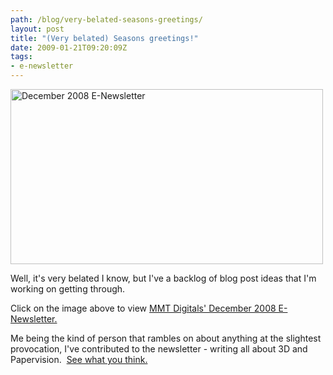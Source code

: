 ```yaml
---
path: /blog/very-belated-seasons-greetings/
layout: post
title: "(Very belated) Seasons greetings!"
date: 2009-01-21T09:20:09Z
tags:
- e-newsletter
---
```


<a href="http://www.mmtdigital.co.uk/MMT_e-newsletters/December2008/December2008.html" target="_blank"><img class="alignnone size-full wp-image-625" title="December 2008 E-Newsletter" src="http://uploads.psyked.co.uk/2009/01/decembernewsletter.jpg" alt="December 2008 E-Newsletter" width="500" height="280" /></a>

Well, it's very belated I know, but I've a backlog of blog post ideas that I'm working on getting through.

Click on the image above to view <a href="http://www.mmtdigital.co.uk/MMT_e-newsletters/December2008/December2008.html" target="_blank">MMT Digitals' December 2008 E-Newsletter.</a> 

Me being the kind of person that rambles on about anything at the slightest provocation, I've contributed to the newsletter - writing all about 3D and Papervision.  <a href="http://www.mmtdigital.co.uk/MMT_e-newsletters/December2008/papervision.html" target="_blank">See what you think.</a>